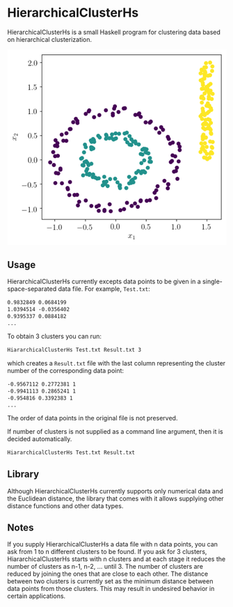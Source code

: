 # HierarchicalClusterHs

HierarchicalClusterHs is a small Haskell program for clustering data based on hierarchical clusterization.

![An example case](test/TestResult.png)

## Usage

HierarchicalClusterHs currently excepts data points to be given in a single-space-separated data file. For example,  `Test.txt`:

```
0.9832849 0.0684199
1.0394514 -0.0356402
0.9395337 0.0884182
...
```

To obtain 3 clusters you can run:

```sh
HiararchicalClusterHs Test.txt Result.txt 3
```

which creates a `Result.txt` file with the last column representing the cluster number of the corresponding data point:


```
-0.9567112 0.2772381 1
-0.9941113 0.2865241 1
-0.954816 0.3392383 1
...
```

The order of data points in the original file is not preserved.

If number of clusters is not supplied as a command line argument, then it is decided automatically.

```sh
HiararchicalClusterHs Test.txt Result.txt
```

## Library

Although HierarchicalClusterHs currently supports only numerical data and the Euclidean distance, the library that comes with it allows supplying other distance functions and other data types.

## Notes

If you supply HierarchicalClusterHs a data file with n data points, you can ask from 1 to n different clusters to be found. If you ask for 3 clusters, HiararchicalClusterHs starts with n clusters and at each stage it reduces the number of clusters as n-1, n-2, ... until 3. The number of clusters are reduced by joining the ones that are close to each other. The distance between two clusters is currently set as the minimum distance between data points from those clusters. This may result in undesired behavior in certain applications.